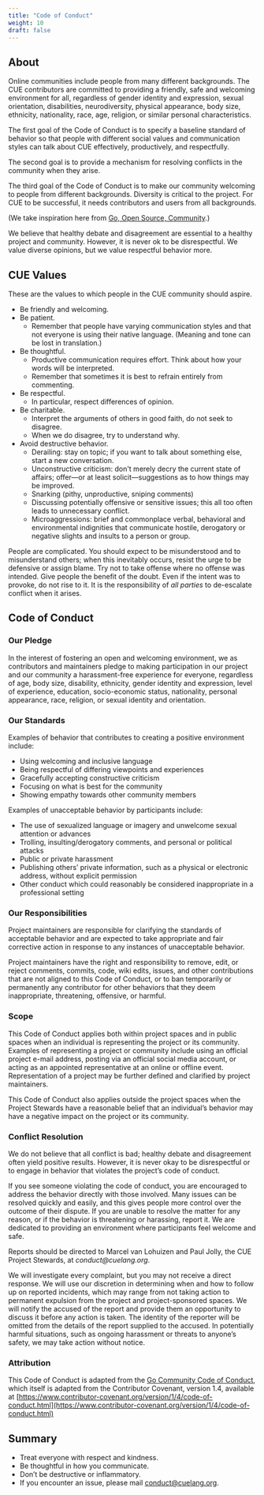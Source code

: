 ```yaml
---
title: "Code of Conduct"
weight: 10
draft: false
---
```


## About

Online communities include people from many different backgrounds. The CUE
contributors are committed to providing a friendly, safe and welcoming environment
for all, regardless of gender identity and expression, sexual orientation,
disabilities, neurodiversity, physical appearance, body size, ethnicity,
nationality, race, age, religion, or similar personal characteristics.

The first goal of the Code of Conduct is to specify a baseline standard of
behavior so that people with different social values and communication styles
can talk about CUE effectively, productively, and respectfully.

The second goal is to provide a mechanism for resolving conflicts
in the community when they arise.

The third goal of the Code of Conduct is to make our community welcoming
to people from different backgrounds. Diversity is critical to the project.
For CUE to be successful, it needs contributors and users from all backgrounds.

(We take inspiration here from [Go, Open Source, Community](https://blog.golang.org/open-source).)

We believe that healthy debate and disagreement are essential to a
healthy project and community. However, it is never ok to be disrespectful.
We value diverse opinions, but we value respectful behavior more.

## CUE Values

These are the values to which people in the CUE community should aspire.

*   Be friendly and welcoming.
*   Be patient.
    *   Remember that people have varying communication styles and that
    not everyone is using their native language.
    (Meaning and tone can be lost in translation.)
*   Be thoughtful.
    *   Productive communication requires effort. Think about how your words will be interpreted.
    *   Remember that sometimes it is best to refrain entirely from commenting.
*   Be respectful.
    *   In particular, respect differences of opinion.
*   Be charitable.
    *   Interpret the arguments of others in good faith, do not seek to disagree.
    *   When we do disagree, try to understand why.
*   Avoid destructive behavior.
    *   Derailing: stay on topic; if you want to talk about
    something else, start a new conversation.
    *   Unconstructive criticism: don't merely decry the current state of affairs;
    offer—or at least solicit—suggestions as to how things may be improved.
    *   Snarking (pithy, unproductive, sniping comments)
    *   Discussing potentially offensive or sensitive issues; this all too often
    leads to unnecessary conflict.
    *   Microaggressions: brief and commonplace verbal, behavioral and
    environmental indignities that communicate hostile, derogatory or negative
    slights and insults to a person or group.

People are complicated. You should expect to be misunderstood and to misunderstand others;
when this inevitably occurs, resist the urge to be defensive or assign blame.
Try not to take offense where no offense was intended. Give people the benefit
of the doubt. Even if the intent was to provoke, do not rise to it.
It is the responsibility of _all parties_ to de-escalate conflict when it arises.

## Code of Conduct

### Our Pledge

In the interest of fostering an open and welcoming environment,
we as contributors and maintainers pledge to making participation in our project
and our community a harassment-free experience for everyone, regardless of age,
body size, disability, ethnicity, gender identity and expression, level of experience,
education, socio-economic status, nationality, personal appearance, race,
religion, or sexual identity and orientation.

### Our Standards

Examples of behavior that contributes to creating a positive environment include:

*   Using welcoming and inclusive language
*   Being respectful of differing viewpoints and experiences
*   Gracefully accepting constructive criticism
*   Focusing on what is best for the community
*   Showing empathy towards other community members

Examples of unacceptable behavior by participants include:

*   The use of sexualized language or imagery and unwelcome sexual attention or advances
*   Trolling, insulting/derogatory comments, and personal or political attacks
*   Public or private harassment
*   Publishing others’ private information, such as a physical or electronic address, without explicit permission
*   Other conduct which could reasonably be considered inappropriate in a professional setting

### Our Responsibilities

Project maintainers are responsible for clarifying the standards of
acceptable behavior and are expected to take appropriate and fair corrective
action in response to any instances of unacceptable behavior.

Project maintainers have the right and responsibility to remove, edit, or reject
comments, commits, code, wiki edits, issues, and other contributions that are
not aligned to this Code of Conduct, or to ban temporarily or permanently any
contributor for other behaviors that they deem inappropriate,
threatening, offensive, or harmful.

### Scope

This Code of Conduct applies both within project spaces and in public spaces
when an individual is representing the project or its community.
Examples of representing a project or community include using an official
project e-mail address, posting via an official social media account, or acting
as an appointed representative at an online or offline event. Representation
of a project may be further defined and clarified by project maintainers.

This Code of Conduct also applies outside the project spaces when the
Project Stewards have a reasonable belief that an individual’s behavior may
have a negative impact on the project or its community.

### Conflict Resolution

We do not believe that all conflict is bad; healthy debate and disagreement
often yield positive results. However, it is never okay to be disrespectful or
to engage in behavior that violates the project’s code of conduct.

If you see someone violating the code of conduct, you are encouraged to address
the behavior directly with those involved. Many issues can be resolved quickly
and easily, and this gives people more control over the outcome of their dispute.
If you are unable to resolve the matter for any reason, or if the behavior is
threatening or harassing, report it. We are dedicated to providing an environment
where participants feel welcome and safe.

Reports should be directed to Marcel van Lohuizen and Paul Jolly, the CUE Project Stewards, at _conduct@cuelang.org_.

We will investigate every complaint, but you may not receive a direct response.
We will use our discretion in determining when and how to follow up on reported
incidents, which may range from not taking action to permanent expulsion from
the project and project-sponsored spaces. We will notify the accused of the report
and provide them an opportunity to discuss it before any action is taken.
The identity of the reporter will be omitted from the details of the report supplied
to the accused. In potentially harmful situations, such as ongoing harassment or
threats to anyone’s safety, we may take action without notice.

### Attribution[](#attribution)

This Code of Conduct is adapted from the [Go Community Code of Conduct](https://go.dev/conduct),
which itself is adapted from the Contributor Covenant, version 1.4, available at [https://www.contributor-covenant.org/version/1/4/code-of-conduct.html](https://www.contributor-covenant.org/version/1/4/code-of-conduct.html)

Summary[](#summary)
-------------------

*   Treat everyone with respect and kindness.
*   Be thoughtful in how you communicate.
*   Don’t be destructive or inflammatory.
*   If you encounter an issue, please mail [conduct@cuelang.org](mailto:conduct@cuelang.org).
